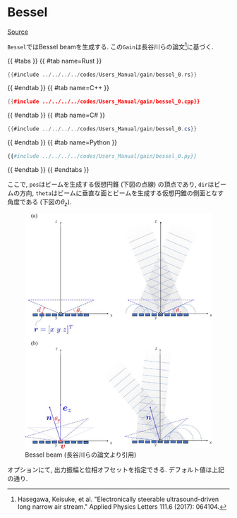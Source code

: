 # Bessel
[Source](https://github.com/shinolab/autd3-rs/blob/v32.1.0/autd3/src/datagram/gain/bessel.rs)

`Bessel`ではBessel beamを生成する.
この`Gain`は長谷川らの論文[^hasegawa2017]に基づく.

{{ #tabs }}
{{ #tab name=Rust }}
```rust
{{#include ../../../../codes/Users_Manual/gain/bessel_0.rs}}
```
{{ #endtab }}
{{ #tab name=C++ }}
```cpp
{{#include ../../../../codes/Users_Manual/gain/bessel_0.cpp}}
```
{{ #endtab }}
{{ #tab name=C# }}
```cs
{{#include ../../../../codes/Users_Manual/gain/bessel_0.cs}}
```
{{ #endtab }}
{{ #tab name=Python }}
```python
{{#include ../../../../codes/Users_Manual/gain/bessel_0.py}}
```
{{ #endtab }}
{{ #endtabs }}

ここで, `pos`はビームを生成する仮想円錐 (下図の点線) の頂点であり, `dir`はビームの方向, `theta`はビームに垂直な面とビームを生成する仮想円錐の側面となす角度である (下図の$\theta_z$).

<figure>
  <img src="../../../fig/Users_Manual/1.4985159.figures.online.f1.jpg"/>
  <figcaption>Bessel beam (長谷川らの論文より引用)</figcaption>
</figure>

オプションにて, 出力振幅と位相オフセットを指定できる.
デフォルト値は上記の通り.

[^hasegawa2017]: Hasegawa, Keisuke, et al. "Electronically steerable ultrasound-driven long narrow air stream." Applied Physics Letters 111.6 (2017): 064104.
